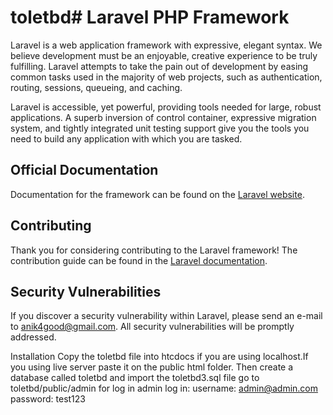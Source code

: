 # toletbd# Laravel PHP Framework

Laravel is a web application framework with expressive, elegant syntax. We believe development must be an enjoyable, creative experience to be truly fulfilling. Laravel attempts to take the pain out of development by easing common tasks used in the majority of web projects, such as authentication, routing, sessions, queueing, and caching.

Laravel is accessible, yet powerful, providing tools needed for large, robust applications. A superb inversion of control container, expressive migration system, and tightly integrated unit testing support give you the tools you need to build any application with which you are tasked.

## Official Documentation

Documentation for the framework can be found on the [Laravel website](http://laravel.com/docs).

## Contributing

Thank you for considering contributing to the Laravel framework! The contribution guide can be found in the [Laravel documentation](http://laravel.com/docs/contributions).

## Security Vulnerabilities

If you discover a security vulnerability within Laravel, please send an e-mail to anik4good@gmail.com. All security vulnerabilities will be promptly addressed.


Installation
Copy the toletbd file into htcdocs if you are using localhost.If you using live server paste it on the public html folder.
Then create a database called toletbd and import the toletbd3.sql file
go to toletbd/public/admin for log in    admin log in:   username:  admin@admin.com   password: test123
